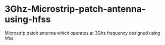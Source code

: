 # 3Ghz-Microstrip-patch-antenna-using-hfss
Microstrip patch antenna which operates at 3Ghz frequency designed using hfss
